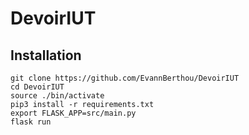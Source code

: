 # DevoirIUT

## Installation
```
git clone https://github.com/EvannBerthou/DevoirIUT
cd DevoirIUT
source ./bin/activate
pip3 install -r requirements.txt
export FLASK_APP=src/main.py
flask run
```
